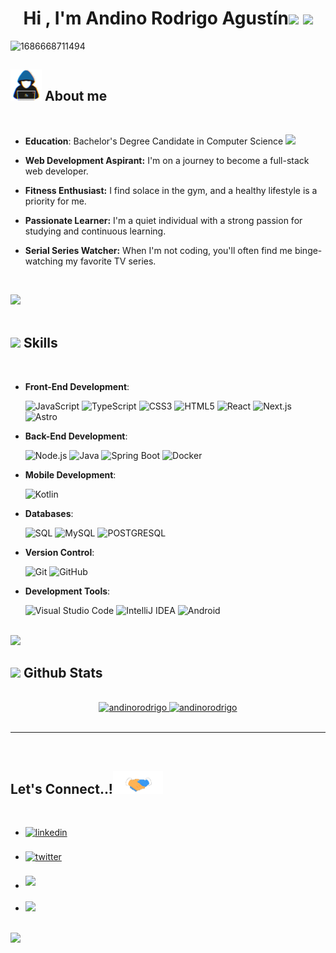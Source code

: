<h1 align="center"><b>Hi , I'm Andino Rodrigo Agustín</b><img src="https://media.giphy.com/media/hvRJCLFzcasrR4ia7z/giphy.gif" width="35"> <a href='https://portafolio-andino-rodrigo.vercel.app/' target="_blank"><img src = "https://img.shields.io/badge/Portfolio%20-%23000000.svg?style=for-the-badge&logoColor=white"></a> </h1> 

![1686668711494](https://github.com/Rodriiandino/Rodriiandino/assets/106351323/6785941b-ee78-4bef-bb6f-98cd01c28a02)

	
## <picture><img src = "https://github.com/0xAbdulKhalid/0xAbdulKhalid/raw/main/assets/mdImages/about_me.gif" width = 50px></picture> **About me** 

<br>

- **Education**: Bachelor's Degree Candidate in Computer Science <picture> <img src = "https://github.com/Rodriiandino/Rodriiandino/assets/106351323/c40035b1-9b49-47c9-b33c-71a77b7fb359" width = 25px></picture>

- **Web Development Aspirant:** I'm on a journey to become a full-stack web developer.

- **Fitness Enthusiast:** I find solace in the gym, and a healthy lifestyle is a priority for me.

- **Passionate Learner:** I'm a quiet individual with a strong passion for studying and continuous learning.

- **Serial Series Watcher:** When I'm not coding, you'll often find me binge-watching my favorite TV series.

<br>

<img src="https://user-images.githubusercontent.com/73097560/115834477-dbab4500-a447-11eb-908a-139a6edaec5c.gif"><br><br>

## <img src="https://media2.giphy.com/media/QssGEmpkyEOhBCb7e1/giphy.gif?cid=ecf05e47a0n3gi1bfqntqmob8g9aid1oyj2wr3ds3mg700bl&rid=giphy.gif" width ="25"><b> Skills</b>
<br>

<p align="center">

- **Front-End Development**:

    ![JavaScript](https://img.shields.io/badge/JavaScript%20-%23F7DF1E.svg?style=for-the-badge&logo=javascript&logoColor=black)
  ![TypeScript](https://img.shields.io/badge/TypeScript-3178C6?style=for-the-badge&logo=TypeScript&logoColor=FFF)
    ![CSS3](https://img.shields.io/badge/CSS%20-%231572B6.svg?style=for-the-badge&logo=css3&logoColor=white)
    ![HTML5](https://img.shields.io/badge/HTML5%20-%23E34F26.svg?style=for-the-badge&logo=html5&logoColor=white)
    ![React](https://img.shields.io/badge/React%20-%2361DAFB.svg?style=for-the-badge&logo=react&logoColor=black)
    ![Next.js](https://img.shields.io/badge/Next.js%20-%23000000.svg?style=for-the-badge&logo=next.js&logoColor=white)
    ![Astro](https://img.shields.io/badge/Astro%20-%23000000.svg?style=for-the-badge&logo=astro&logoColor=white)


- **Back-End Development**:

    ![Node.js](https://img.shields.io/badge/Node.js%20-%23339933.svg?style=for-the-badge&logo=node.js&logoColor=white)
    ![Java](https://img.shields.io/badge/Java%20-%23ED8B00.svg?style=for-the-badge&logo=java&logoColor=white)
    ![Spring Boot](https://img.shields.io/badge/Spring%20Boot%20-%236DB33F.svg?style=for-the-badge&logo=spring&logoColor=white)
  ![Docker](https://shields.io/badge/Docker-3178C6?logo=Docker&logoColor=FFF&style=for-the-badge)

- **Mobile Development**:

    ![Kotlin](https://img.shields.io/badge/Kotlin-%230095D5.svg?style=for-the-badge&logo=kotlin&logoColor=white)


- **Databases**:

    ![SQL](https://img.shields.io/badge/SQL%20-%23CC2927.svg?style=for-the-badge)
    ![MySQL](https://img.shields.io/badge/MySQL%20-%234479A1.svg?style=for-the-badge)
  ![POSTGRESQL](https://img.shields.io/badge/postgresql-4169e1?style=for-the-badge&logo=postgresql&logoColor=white)
	
- **Version Control**:

    ![Git](https://img.shields.io/badge/Git%20-%23F05033.svg?style=for-the-badge&logo=git&logoColor=white)
    ![GitHub](https://img.shields.io/badge/GitHub%20-%23121011.svg?style=for-the-badge&logo=github&logoColor=white)


- **Development Tools**:

    ![Visual Studio Code](https://img.shields.io/badge/Visual%20Studio%20Code-0078d7.svg?style=for-the-badge&logo=visual-studio-code&logoColor=white)
    ![IntelliJ IDEA](https://img.shields.io/badge/IntelliJ%20IDEA-%23000000.svg?style=for-the-badge&logo=intellij-idea&logoColor=white)
    ![Android](https://img.shields.io/badge/Android%20Studio-%233DDC84.svg?style=for-the-badge&logo=android&logoColor=white)



<br>
<img src="https://user-images.githubusercontent.com/73097560/115834477-dbab4500-a447-11eb-908a-139a6edaec5c.gif">
<br>

## <img src="https://media.giphy.com/media/iY8CRBdQXODJSCERIr/giphy.gif" width="35"><b> Github Stats </b>
<br>

<div align="center">

<a href="https://github.com/Rodriiandino">
  <img src="https://github-readme-stats.vercel.app/api?username=Rodriiandino&include_all_commits=true&count_private=true&show_icons=true&line_height=20&title_color=7A7ADB&icon_color=2234AE&text_color=D3D3D3&bg_color=0,000000,130F40" width="450" alt="andinorodrigo"/>
  <img src="https://github-readme-stats.vercel.app/api/top-langs?username=Rodriiandino&show_icons=true&locale=en&layout=compact&line_height=20&title_color=7A7ADB&icon_color=2234AE&text_color=D3D3D3&bg_color=0,000000,130F40" width="375"  alt="andinorodrigo"/>

</a>
</div>

<br>

<hr>

<br>

## <b> Let's Connect..!</b><img src="https://github.com/0xAbdulKhalid/0xAbdulKhalid/raw/main/assets/mdImages/handshake.gif" width ="80">
<br>
<div align='left'>

<ul>

<li>
<a href="https://www.linkedin.com/in/rodrigoandino03/" target="_blank">
<img src="https://img.shields.io/badge/linkedin:  rodrigoandino03-%2300acee.svg?color=405DE6&style=for-the-badge&logo=linkedin&logoColor=white" alt=linkedin style="margin-bottom: 5px;"/>
</a>
</li>

<br>

<li>
<a href="https://twitter.com/Rodriiandino1" target="_blank">
<img src="https://img.shields.io/badge/twitter:  Rodriiandino1-%2300acee.svg?color=1DA1F2&style=for-the-badge&logo=twitter&logoColor=white" alt=twitter style="margin-bottom: 5px;"/>
</a>
</li>

<br>

<li>
<a href="mailto:andinorodrigo.job@gmail.com" target="_blank">
<img src="https://img.shields.io/badge/gmail:  andinorodrigo.job@-%23EA4335.svg?style=for-the-badge&logo=gmail&logoColor=white" t=mail style="margin-bottom: 5px;" />
</a>
</li>

<br>

<li>
 <a href='https://portafolio-andino-rodrigo.vercel.app/' target="_blank"><img src = "https://img.shields.io/badge/Portfolio%20-%23000000.svg?style=for-the-badge&logoColor=white"></a>
</li>
</ul>
</div>

<br>
<img src="https://user-images.githubusercontent.com/73097560/115834477-dbab4500-a447-11eb-908a-139a6edaec5c.gif">


